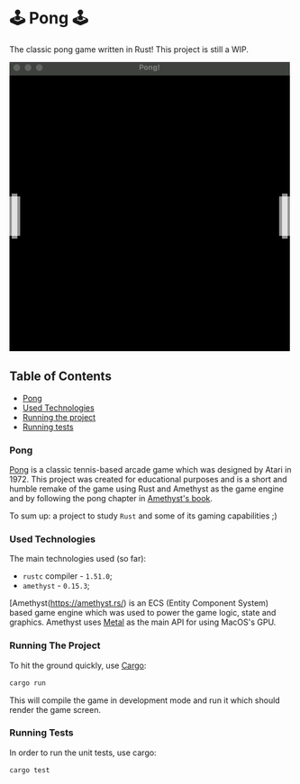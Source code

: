 # 🕹️ Pong 🕹️

The classic pong game written in Rust! This project is still a WIP.

![Pong Gameplay](docs/gameplay.gif)

## Table of Contents

- [Pong](#pong)
- [Used Technologies](#used-technologies)
- [Running the project](#running-the-project)
- [Running tests](#running-tests)

### Pong

[Pong](https://en.wikipedia.org/wiki/Pong) is a classic tennis-based arcade game which was designed by Atari in 1972. This project was created for educational purposes and is a short and humble remake of the game using Rust and Amethyst as the game engine and by following the pong chapter in [Amethyst's book](https://book.amethyst.rs/book/stable/intro).

To sum up: a project to study `Rust` and some of its gaming capabilities ;)

### Used Technologies

The main technologies used (so far):

- `rustc` compiler - `1.51.0`;
- `amethyst` - `0.15.3`;

[Amethyst(https://amethyst.rs/) is an ECS (Entity Component System) based game engine which was used to power the game logic, state and graphics. Amethyst uses [Metal](https://developer.apple.com/metal/) as the main API for using MacOS's GPU.

### Running The Project

To hit the ground quickly, use [Cargo](https://doc.rust-lang.org/cargo/):

```sh
cargo run
```

This will compile the game in development mode and run it which should render the game screen.

### Running Tests

In order to run the unit tests, use cargo:

```sh
cargo test
```
